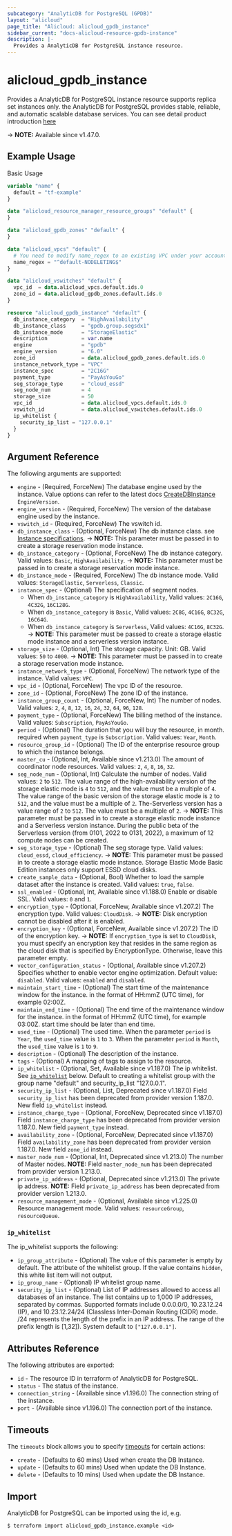 ```yaml
---
subcategory: "AnalyticDB for PostgreSQL (GPDB)"
layout: "alicloud"
page_title: "Alicloud: alicloud_gpdb_instance"
sidebar_current: "docs-alicloud-resource-gpdb-instance"
description: |-
  Provides a AnalyticDB for PostgreSQL instance resource.
---
```


# alicloud_gpdb_instance

Provides a AnalyticDB for PostgreSQL instance resource supports replica set instances only. the AnalyticDB for PostgreSQL provides stable, reliable, and automatic scalable database services.
You can see detail product introduction [here](https://www.alibabacloud.com/help/en/analyticdb-for-postgresql/latest/api-gpdb-2016-05-03-createdbinstance)

-> **NOTE:** Available since v1.47.0.

## Example Usage

Basic Usage

```terraform
variable "name" {
  default = "tf-example"
}

data "alicloud_resource_manager_resource_groups" "default" {
}

data "alicloud_gpdb_zones" "default" {
}

data "alicloud_vpcs" "default" {
  # You need to modify name_regex to an existing VPC under your account
  name_regex = "^default-NODELETING$"
}

data "alicloud_vswitches" "default" {
  vpc_id  = data.alicloud_vpcs.default.ids.0
  zone_id = data.alicloud_gpdb_zones.default.ids.0
}

resource "alicloud_gpdb_instance" "default" {
  db_instance_category  = "HighAvailability"
  db_instance_class     = "gpdb.group.segsdx1"
  db_instance_mode      = "StorageElastic"
  description           = var.name
  engine                = "gpdb"
  engine_version        = "6.0"
  zone_id               = data.alicloud_gpdb_zones.default.ids.0
  instance_network_type = "VPC"
  instance_spec         = "2C16G"
  payment_type          = "PayAsYouGo"
  seg_storage_type      = "cloud_essd"
  seg_node_num          = 4
  storage_size          = 50
  vpc_id                = data.alicloud_vpcs.default.ids.0
  vswitch_id            = data.alicloud_vswitches.default.ids.0
  ip_whitelist {
    security_ip_list = "127.0.0.1"
  }
}
```

## Argument Reference

The following arguments are supported:

* `engine` - (Required, ForceNew) The database engine used by the instance. Value options can refer to the latest docs [CreateDBInstance](https://www.alibabacloud.com/help/en/analyticdb-for-postgresql/latest/api-gpdb-2016-05-03-createdbinstance) `EngineVersion`.
* `engine_version` - (Required, ForceNew) The version of the database engine used by the instance.
* `vswitch_id` - (Required, ForceNew) The vswitch id.
* `db_instance_class` - (Optional, ForceNew) The db instance class. see [Instance specifications](https://www.alibabacloud.com/help/en/analyticdb-for-postgresql/latest/instance-types).
-> **NOTE:** This parameter must be passed in to create a storage reservation mode instance.
* `db_instance_category` - (Optional, ForceNew) The db instance category. Valid values: `Basic`, `HighAvailability`.
-> **NOTE:** This parameter must be passed in to create a storage reservation mode instance.
* `db_instance_mode` - (Required, ForceNew) The db instance mode. Valid values: `StorageElastic`, `Serverless`, `Classic`.
* `instance_spec` - (Optional) The specification of segment nodes.
  * When `db_instance_category` is `HighAvailability`, Valid values: `2C16G`, `4C32G`, `16C128G`.
  * When `db_instance_category` is `Basic`, Valid values: `2C8G`, `4C16G`, `8C32G`, `16C64G`.
  * When `db_instance_category` is `Serverless`, Valid values: `4C16G`, `8C32G`.
-> **NOTE:** This parameter must be passed to create a storage elastic mode instance and a serverless version instance.
* `storage_size` - (Optional, Int) The storage capacity. Unit: GB. Valid values: `50` to `4000`.
-> **NOTE:** This parameter must be passed in to create a storage reservation mode instance.
* `instance_network_type` - (Optional, ForceNew) The network type of the instance. Valid values: `VPC`.
* `vpc_id` - (Optional, ForceNew) The vpc ID of the resource.
* `zone_id` - (Optional, ForceNew) The zone ID of the instance.
* `instance_group_count` - (Optional, ForceNew, Int) The number of nodes. Valid values: `2`, `4`, `8`, `12`, `16`, `24`, `32`, `64`, `96`, `128`.
* `payment_type` - (Optional, ForceNew) The billing method of the instance. Valid values: `Subscription`, `PayAsYouGo`.
* `period` - (Optional) The duration that you will buy the resource, in month. required when `payment_type` is `Subscription`. Valid values: `Year`, `Month`.
* `resource_group_id` - (Optional) The ID of the enterprise resource group to which the instance belongs.
* `master_cu` - (Optional, Int, Available since v1.213.0) The amount of coordinator node resources. Valid values: `2`, `4`, `8`, `16`, `32`.
* `seg_node_num` - (Optional, Int) Calculate the number of nodes. Valid values: `2` to `512`. The value range of the high-availability version of the storage elastic mode is `4` to `512`, and the value must be a multiple of `4`. The value range of the basic version of the storage elastic mode is `2` to `512`, and the value must be a multiple of `2`. The-Serverless version has a value range of `2` to `512`. The value must be a multiple of `2`.
-> **NOTE:** This parameter must be passed in to create a storage elastic mode instance and a Serverless version instance. During the public beta of the Serverless version (from 0101, 2022 to 0131, 2022), a maximum of 12 compute nodes can be created.
* `seg_storage_type` - (Optional) The seg storage type. Valid values: `cloud_essd`, `cloud_efficiency`.
-> **NOTE:** This parameter must be passed in to create a storage elastic mode instance. Storage Elastic Mode Basic Edition instances only support ESSD cloud disks.
* `create_sample_data` - (Optional, Bool) Whether to load the sample dataset after the instance is created. Valid values: `true`, `false`.
* `ssl_enabled` - (Optional, Int, Available since v1.188.0) Enable or disable SSL. Valid values: `0` and `1`.
* `encryption_type` - (Optional, ForceNew, Available since v1.207.2) The encryption type. Valid values: `CloudDisk`.
-> **NOTE:** Disk encryption cannot be disabled after it is enabled.
* `encryption_key` - (Optional, ForceNew, Available since v1.207.2) The ID of the encryption key.
-> **NOTE:** If `encryption_type` is set to `CloudDisk`, you must specify an encryption key that resides in the same region as the cloud disk that is specified by EncryptionType. Otherwise, leave this parameter empty.
* `vector_configuration_status` - (Optional, Available since v1.207.2) Specifies whether to enable vector engine optimization. Default value: `disabled`. Valid values: `enabled` and `disabled`.
* `maintain_start_time` - (Optional) The start time of the maintenance window for the instance. in the format of HH:mmZ (UTC time), for example 02:00Z.
* `maintain_end_time` - (Optional) The end time of the maintenance window for the instance. in the format of HH:mmZ (UTC time), for example 03:00Z. start time should be later than end time.
* `used_time` - (Optional) The used time. When the parameter `period` is `Year`, the `used_time` value is `1` to `3`. When the parameter `period` is `Month`, the `used_time` value is `1` to `9`.
* `description` - (Optional) The description of the instance.
* `tags` - (Optional) A mapping of tags to assign to the resource.
* `ip_whitelist` - (Optional, Set, Available since v1.187.0) The ip whitelist. See [`ip_whitelist`](#ip_whitelist) below.
  Default to creating a whitelist group with the group name "default" and security_ip_list "127.0.0.1".
* `security_ip_list` - (Optional, List, Deprecated since v1.187.0) Field `security_ip_list` has been deprecated from provider version 1.187.0. New field `ip_whitelist` instead.
* `instance_charge_type` - (Optional, ForceNew, Deprecated since v1.187.0) Field `instance_charge_type` has been deprecated from provider version 1.187.0. New field `payment_type` instead.
* `availability_zone` - (Optional, ForceNew, Deprecated since v1.187.0) Field `availability_zone` has been deprecated from provider version 1.187.0. New field `zone_id` instead.
* `master_node_num` - (Optional, Int, Deprecated since v1.213.0) The number of Master nodes. **NOTE:** Field `master_node_num` has been deprecated from provider version 1.213.0.
* `private_ip_address` - (Optional, Deprecated since v1.213.0) The private ip address. **NOTE:** Field `private_ip_address` has been deprecated from provider version 1.213.0.
* `resource_management_mode` - (Optional, Available since v1.225.0) Resource management mode. Valid values: `resourceGroup`, `resourceQueue`.

### `ip_whitelist`

The ip_whitelist supports the following:

* `ip_group_attribute` - (Optional) The value of this parameter is empty by default. The attribute of the whitelist group. 
  If the value contains `hidden`, this white list item will not output.
* `ip_group_name` - (Optional) IP whitelist group name.
* `security_ip_list` - (Optional) List of IP addresses allowed to access all databases of an instance. The list contains up to 1,000 IP addresses, separated by commas. Supported formats include 0.0.0.0/0, 10.23.12.24 (IP), and 10.23.12.24/24 (Classless Inter-Domain Routing (CIDR) mode. /24 represents the length of the prefix in an IP address. The range of the prefix length is [1,32]). System default to `["127.0.0.1"]`.

## Attributes Reference

The following attributes are exported:

* `id` - The resource ID in terraform of AnalyticDB for PostgreSQL.
* `status` - The status of the instance.
* `connection_string` - (Available since v1.196.0) The connection string of the instance.
* `port` - (Available since v1.196.0) The connection port of the instance.

## Timeouts

The `timeouts` block allows you to specify [timeouts](https://www.terraform.io/docs/configuration-0-11/resources.html#timeouts) for certain actions:

* `create` - (Defaults to 60 mins) Used when create the DB Instance.
* `update` - (Defaults to 60 mins) Used when update the DB Instance.
* `delete` - (Defaults to 10 mins) Used when update the DB Instance.

## Import

AnalyticDB for PostgreSQL can be imported using the id, e.g.

```shell
$ terraform import alicloud_gpdb_instance.example <id>
```
